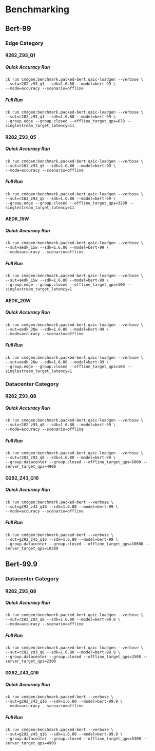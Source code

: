 # Benchmarking

## Bert-99

### Edge Category
#### R282_Z93_Q1
##### Quick Accuracy Run
```
ck run cmdgen:benchmark.packed-bert.qaic-loadgen --verbose \
--sut=r282_z93_q1 --sdk=1.6.80 --model=bert-99 \
--mode=accuracy --scenario=offline
```
##### Full Run
```
ck run cmdgen:benchmark.packed-bert.qaic-loadgen --verbose \
--sut=r282_z93_q1 --sdk=1.6.80 --model=bert-99 \
--group.edge --group.closed --offline_target_qps=670 --singlestream_target_latency=11
```

#### R282_Z93_Q5 
##### Quick Accuracy Run
```
ck run cmdgen:benchmark.packed-bert.qaic-loadgen --verbose \
--sut=r282_z93_q5 --sdk=1.6.80 --model=bert-99 \
--mode=accuracy --scenario=offline
```
##### Full Run
```
ck run cmdgen:benchmark.packed-bert.qaic-loadgen --verbose \
--sut=r282_z93_q5 --sdk=1.6.80 --model=bert-99 \
--group.edge --group.closed --offline_target_qps=3280 --singlestream_target_latency=11
```

#### AEDK_15W
##### Quick Accuracy Run
```
ck run cmdgen:benchmark.packed-bert.qaic-loadgen --verbose \
--sut=aedk_15w --sdk=1.6.80 --model=bert-99 \
--mode=accuracy --scenario=offline
```
##### Full Run
```
ck run cmdgen:benchmark.packed-bert.qaic-loadgen --verbose \
--sut=aedk_15w --sdk=1.6.80 --model=bert-99 \
--group.edge --group.closed --offline_target_qps=100 --singlestream_target_latency=1
```

#### AEDK_20W
##### Quick Accuracy Run
```
ck run cmdgen:benchmark.packed-bert.qaic-loadgen --verbose \
--sut=aedk_20w --sdk=1.6.80 --model=bert-99 \
--mode=accuracy --scenario=offline
```
##### Full Run
```
ck run cmdgen:benchmark.packed-bert.qaic-loadgen --verbose \
--sut=aedk_20w --sdk=1.6.80 --model=bert-99 \
--group.edge --group.closed --offline_target_qps=100 --singlestream_target_latency=1
```

### Datacenter Category
#### R282_Z93_Q8
##### Quick Accuracy Run
```
ck run cmdgen:benchmark.packed-bert.qaic-loadgen --verbose \
--sut=r282_z93_q8 --sdk=1.6.80 --model=bert-99 \
--mode=accuracy --scenario=offline
```
##### Full Run
```
ck run cmdgen:benchmark.packed-bert.qaic-loadgen --verbose \
--sut=r282_z93_q8 --sdk=1.6.80 --model=bert-99 \
--group.datacenter --group.closed --offline_target_qps=5000 --server_target_qps=4900
```

#### G292_Z43_Q16
##### Quick Accuracy Run
```
ck run cmdgen:benchmark.packed-bert --verbose \
--sut=g292_z43_q16 --sdk=1.6.80 --model=bert-99 \
--mode=accuracy --scenario=offline 
```
##### Full Run
```
ck run cmdgen:benchmark.packed-bert --verbose \
--sut=g292_z43_q16 --sdk=1.6.80 --model=bert-99 \
--group.datacenter --group.closed --offline_target_qps=10600 --server_target_qps=10300
```
## Bert-99.9

### Datacenter Category

#### R282_Z93_Q8

##### Quick Accuracy Run
```
ck run cmdgen:benchmark.packed-bert.qaic-loadgen --verbose \
--sut=r282_z93_q8 --sdk=1.6.80 --model=bert-99.9 \
--mode=accuracy --scenario=offline
```
##### Full Run
```
ck run cmdgen:benchmark.packed-bert.qaic-loadgen --verbose \
--sut=r282_z93_q8 --sdk=1.6.80 --model=bert-99.9 \
--group.datacenter --group.closed --offline_target_qps=2500 --server_target_qps=2300
```

#### G292_Z43_Q16
##### Quick Accuracy Run
```
ck run cmdgen:benchmark.packed-bert --verbose \
--sut=g292_z43_q16 --sdk=1.6.80 --model=bert-99.9 \
--mode=accuracy --scenario=offline 
```
##### Full Run
```
ck run cmdgen:benchmark.packed-bert --verbose \
--sut=g292_z43_q16 --sdk=1.6.80 --model=bert-99.9 \
--group.datacenter --group.closed --offline_target_qps=5300 --server_target_qps=4900
```
